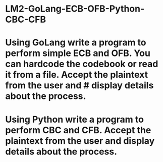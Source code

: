 # LM2-GoLang-ECB-OFB-Python-CBC-CFB
# Using GoLang write a program to perform simple ECB and OFB. You can hardcode the codebook or read it from a file. Accept the plaintext from the user and # display details about the process.

# Using Python write a program to perform CBC and CFB.  Accept the plaintext from the user and display details about the process.
